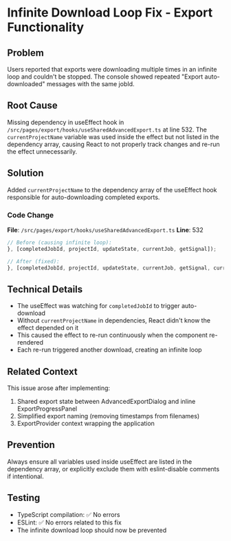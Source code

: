 # Infinite Download Loop Fix - Export Functionality

## Problem
Users reported that exports were downloading multiple times in an infinite loop and couldn't be stopped. The console showed repeated "Export auto-downloaded" messages with the same jobId.

## Root Cause
Missing dependency in useEffect hook in `/src/pages/export/hooks/useSharedAdvancedExport.ts` at line 532. The `currentProjectName` variable was used inside the effect but not listed in the dependency array, causing React to not properly track changes and re-run the effect unnecessarily.

## Solution
Added `currentProjectName` to the dependency array of the useEffect hook responsible for auto-downloading completed exports.

### Code Change
**File**: `/src/pages/export/hooks/useSharedAdvancedExport.ts`
**Line**: 532

```typescript
// Before (causing infinite loop):
}, [completedJobId, projectId, updateState, currentJob, getSignal]);

// After (fixed):
}, [completedJobId, projectId, updateState, currentJob, getSignal, currentProjectName]);
```

## Technical Details
- The useEffect was watching for `completedJobId` to trigger auto-download
- Without `currentProjectName` in dependencies, React didn't know the effect depended on it
- This caused the effect to re-run continuously when the component re-rendered
- Each re-run triggered another download, creating an infinite loop

## Related Context
This issue arose after implementing:
1. Shared export state between AdvancedExportDialog and inline ExportProgressPanel
2. Simplified export naming (removing timestamps from filenames)
3. ExportProvider context wrapping the application

## Prevention
Always ensure all variables used inside useEffect are listed in the dependency array, or explicitly exclude them with eslint-disable comments if intentional.

## Testing
- TypeScript compilation: ✅ No errors
- ESLint: ✅ No errors related to this fix
- The infinite download loop should now be prevented